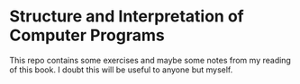 # Structure and Interpretation of Computer Programs
This repo contains some exercises and maybe some notes from my reading of this
book. I doubt this will be useful to anyone but myself.
